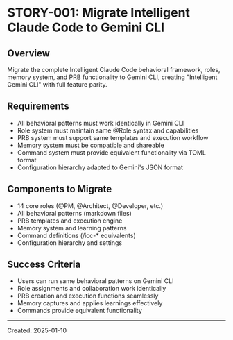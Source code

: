 # STORY-001: Migrate Intelligent Claude Code to Gemini CLI

## Overview
Migrate the complete Intelligent Claude Code behavioral framework, roles, memory system, and PRB functionality to Gemini CLI, creating "Intelligent Gemini CLI" with full feature parity.

## Requirements
- All behavioral patterns must work identically in Gemini CLI
- Role system must maintain same @Role syntax and capabilities  
- PRB system must support same templates and execution workflow
- Memory system must be compatible and shareable
- Command system must provide equivalent functionality via TOML format
- Configuration hierarchy adapted to Gemini's JSON format

## Components to Migrate
- 14 core roles (@PM, @Architect, @Developer, etc.)
- All behavioral patterns (markdown files)
- PRB templates and execution engine
- Memory system and learning patterns
- Command definitions (/icc-* equivalents)
- Configuration hierarchy and settings

## Success Criteria
- Users can run same behavioral patterns on Gemini CLI
- Role assignments and collaboration work identically
- PRB creation and execution functions seamlessly
- Memory captures and applies learnings effectively
- Commands provide equivalent functionality

---
Created: 2025-01-10